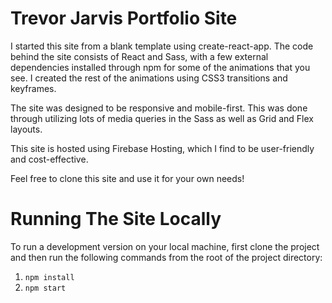 # Trevor Jarvis Portfolio Site

I started this site from a blank template using create-react-app. The code behind the site consists of React and Sass, with a few external dependencies installed through npm for some of the animations that you see. I created the rest of the animations using CSS3 transitions and keyframes.

The site was designed to be responsive and mobile-first. This was done through utilizing lots of media queries in the Sass as well as Grid and Flex layouts.

This site is hosted using Firebase Hosting, which I find to be user-friendly and cost-effective.

Feel free to clone this site and use it for your own needs!

# Running The Site Locally

To run a development version on your local machine, first clone the project and then run the following commands from the root of the project directory:

1. `npm install`
1. `npm start`
